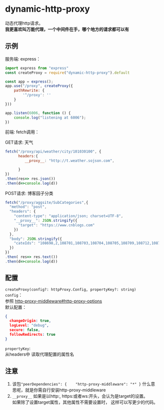 # dynamic-http-proxy  
动态代理http请求。     
**我更喜欢叫万能代理，一个中间件在手，哪个地方的请求都可以有**

## 示例

服务端: express：
```js
import express from "express"
const createProxy = require("dynamic-http-proxy").default

const app = express();
app.use("/proxy", createProxy({
    pathRewrite: {
        '^/proxy': ''
    }
}))

app.listen(6006, function () {
    console.log("listening at 6006");
})
```

前端: fetch调用：   

GET请求: 天气 
```js
fetch("/proxy/api/weather/city/101030100", {
      headers:{
         __proxy__: "http://t.weather.sojson.com",      

      }
})
.then(res=> res.json())
.then(d=>console.log(d))
```

POST请求: 博客园子分类
```js
fetch("/proxy/aggsite/SubCategories",{
  "method": "post",
  "headers": {
    "content-type": "application/json; charset=UTF-8",
    "__proxy__": JSON.stringify({
      "target": "https://www.cnblogs.com"
    })
  },
  "body": JSON.stringify({
    "cateIds": "108698,2,108701,108703,108704,108705,108709,108712,108724,4"
  })
})
.then( res=> res.text())
.then(d=>console.log(d))
``` 


## 配置
`createProxy(config?: httpProxy.Config, propertyKey?: string)`   
`config`：    
参照 [http-proxy-middleware#http-proxy-options](https://github.com/chimurai/http-proxy-middleware#http-proxy-options)   
默认配置：
```json
{
  changeOrigin: true,
  logLevel: "debug",
  secure: false,
  followRedirects: true  
}
```

`propertyKey`:   
从headers中 读取代理配置的属性名


## 注意
1. 该包`"peerDependencies": {    "http-proxy-middleware": "*" }`   什么意思呢，就是你需自行安装http-proxy-middleware
2. `__proxy__` 如果是以http:, https:或者ws:开头，会认为是target的设置。   
如果除了设置target属性，其他属性不需要设置时， 这样可以写更少的代码。


